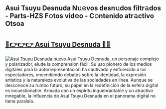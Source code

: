 ## Asui Tsuyu Desnuda N𝚞𝚎vos desn𝚞dos filtr𝚊dos - Parts-HZS F𝚘tos vid𝚎o - C𝚘ntenido atr𝚊ctivo Otsoa

# <h2><a href="http://mb8vpg.tromn.icu/?c=Asui+Tsuyu+Desnuda">🔗👉👉👉 Asui Tsuyu Desnuda 🔗🔗</a></h2>

[![Asui Tsuyu Desnuda nuevo](https://i.imgur.com/pEAQMta.gif)](http://mb8vpg.tromn.icu/?c=Asui+Tsuyu+Desnuda)
Asui Tsuyu Desnuda, un personaje complejo y polarizador, elude la comprensión fácil. Su uso pionero de los medios digitales para la autorrepresentación ha cautivado y enfurecido a los espectadores, encendiendo debates sobre la identidad, la expresión artística y la naturaleza evolutiva de las sociedades en línea. Aunque se desconoce su rumbo futuro, su papel en la redefinición de la esfera digital es incuestionable. Armada con un espíritu inquebrantable y un atractivo innegable, la influencia de Asui Tsuyu Desnuda en el panorama digital no tiene paralelo.
